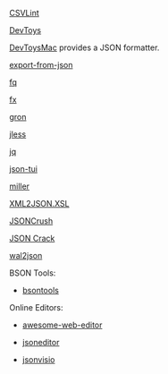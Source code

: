 [CSVLint](https://github.com/BdR76/CSVLint)

[DevToys](https://github.com/veler/DevToys)

[DevToysMac](https://github.com/ObuchiYuki/DevToysMac) provides a JSON formatter.

[export-from-json](https://github.com/zheeeng/export-from-json)

[fq](https://github.com/wader/fq)

[fx](https://github.com/antonmedv/fx)

[gron](https://github.com/tomnomnom/gron)

[jless](https://github.com/PaulJuliusMartinez/jless)

[jq](https://github.com/stedolan/jq)

[json-tui](https://github.com/ArthurSonzogni/json-tui)

[miller](https://github.com/johnkerl/miller)

[XML2JSON.XSL](https://xml2json.duttke.de/)

[JSONCrush](https://github.com/KilledByAPixel/JSONCrush)

[JSON Crack](https://github.com/AykutSarac/jsoncrack.com)

[wal2json](https://github.com/eulerto/wal2json)

BSON Tools:

- [bsontools](https://github.com/dwight/bsontools)

Online Editors:

- [awesome-web-editor](https://github.com/xjh22222228/awesome-web-editor)

- [jsoneditor](https://github.com/josdejong/jsoneditor)

- [jsonvisio](https://github.com/AykutSarac/jsonvisio.com)
